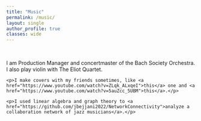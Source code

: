 ```yaml
---
title: "Music"
permalink: /music/
layout: single
author_profile: true
classes: wide
---
```


<style>
.section-container {
  margin-bottom: 3em;
}

.section-header {
  width: 100%;
  margin-bottom: 1.5em;
  clear: both;
}

.music-container {
  width: 100%;
  margin-bottom: 2em;
  clear: both;
}

.music-title {
  margin-bottom: 0.5em;
}

.music-description {
  margin-bottom: 1em;
}

.about-section a {
  text-decoration: none;
  transition: all 0.2s ease-in-out;
}

.about-section a:hover {
  text-decoration: none;
}
</style>


<div class="about-section">
<br>
    <p>I am Production Manager and concertmaster of the <a href="https://bachsocietyorchestra.org">Bach Society Orchestra</a>. I also play violin with <a href="https://jbejjani2022.github.io/eliot-quartet/">The Eliot Quartet</a>.</p>

    <p>I make covers with my friends sometimes, like <a href="https://www.youtube.com/watch?v=ZLqk_ALxqeI">this</a> one and <a href="https://www.youtube.com/watch?v=5auZcc_5UBM">this</a>.</p>

    <p>I used linear algebra and graph theory to <a href="https://github.com/jbejjani2022/NetworkConnectivity">analyze a collaboration network of jazz musicians</a>.</p>
</div>